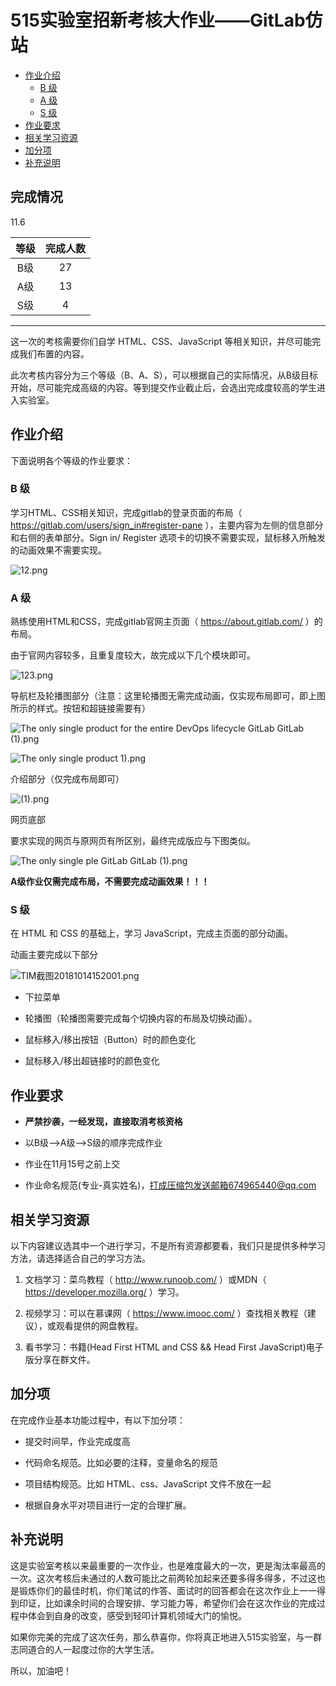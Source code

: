 # 515实验室招新考核大作业——GitLab仿站


<!-- TOC -->

- [作业介绍](#作业介绍)
    - [B 级](#b-级)
    - [A 级](#a-级)
    - [S 级](#s-级)
- [作业要求](#作业要求)
- [相关学习资源](#相关学习资源)
- [加分项](#加分项)
- [补充说明](#补充说明)

<!-- /TOC -->


##	完成情况

11.6

|等级|完成人数|
|:--:|:--:|
|B级|27|
|A级|13|
|S级|4|


-----------------



这一次的考核需要你们自学 HTML、CSS、JavaScript 等相关知识，并尽可能完成我们布置的内容。

此次考核内容分为三个等级（B、A、S），可以根据自己的实际情况，从B级目标开始，尽可能完成高级的内容。等到提交作业截止后，会选出完成度较高的学生进入实验室。

##  作业介绍

下面说明各个等级的作业要求：

### B 级

学习HTML、CSS相关知识，完成gitlab的登录页面的布局（ https://gitlab.com/users/sign_in#register-pane ），主要内容为左侧的信息部分和右侧的表单部分。Sign in/ Register 选项卡的切换不需要实现，鼠标移入所触发的动画效果不需要实现。

![12.png](https://i.loli.net/2018/10/15/5bc494b9e33e9.png)

### A 级

熟练使用HTML和CSS，完成gitlab官网主页面（ https://about.gitlab.com/ ）的布局。

由于官网内容较多，且重复度较大，故完成以下几个模块即可。

![123.png](https://i.loli.net/2018/10/15/5bc495fed3091.png)

导航栏及轮播图部分（注意：这里轮播图无需完成动画，仅实现布局即可，即上图所示的样式。按钮和超链接需要有）

![The only single product for the entire DevOps lifecycle   GitLab   GitLab (1).png](https://i.loli.net/2018/10/15/5bc49624259ee.png)

![The only single product 1).png](https://i.loli.net/2018/10/15/5bc496244bd2b.png)

介绍部分（仅完成布局即可）

![(1).png](https://i.loli.net/2018/10/15/5bc496466c0bc.png)

网页底部


要求实现的网页与原网页有所区别，最终完成版应与下图类似。

![The only single ple   GitLab   GitLab (1).png](https://i.loli.net/2018/10/15/5bc49664105e6.png)

**A级作业仅需完成布局，不需要完成动画效果！！！**

### S 级

在 HTML 和 CSS 的基础上，学习 JavaScript，完成主页面的部分动画。

动画主要完成以下部分

![TIM截图20181014152001.png](https://i.loli.net/2018/10/15/5bc496ba5b3c3.png)

*	下拉菜单

*	轮播图（轮播图需要完成每个切换内容的布局及切换动画）。

*	鼠标移入/移出按钮（Button）时的颜色变化

*	鼠标移入/移出超链接时的颜色变化

##  作业要求

* **严禁抄袭，一经发现，直接取消考核资格**

* 以B级-->A级-->S级的顺序完成作业

* 作业在11月15号之前上交

* 作业命名规范(专业-真实姓名)，打成压缩包发送邮箱674965440@qq.com

##  相关学习资源

以下内容建议选其中一个进行学习，不是所有资源都要看，我们只是提供多种学习方法，请选择适合自己的学习方法。

1.	文档学习：菜鸟教程（ http://www.runoob.com/ ）或MDN（ https://developer.mozilla.org/ ）学习。

2.	视频学习：可以在慕课网（ https://www.imooc.com/ ）查找相关教程（建议），或观看提供的网盘教程。

3.	看书学习：书籍(Head First HTML and CSS && Head First JavaScript)电子版分享在群文件。

##   加分项

在完成作业基本功能过程中，有以下加分项：

*	提交时间早，作业完成度高

*	代码命名规范。比如必要的注释，变量命名的规范

*	项目结构规范。比如 HTML、css、JavaScript 文件不放在一起

*	根据自身水平对项目进行一定的合理扩展。

## 补充说明

这是实验室考核以来最重要的一次作业，也是难度最大的一次，更是淘汰率最高的一次。这次考核后未通过的人数可能比之前两轮加起来还要多得多得多，不过这也是锻炼你们的最佳时机，你们笔试的作答、面试时的回答都会在这次作业上一一得到印证，比如课余时间的合理安排、学习能力等，希望你们会在这次作业的完成过程中体会到自身的改变，感受到轻叩计算机领域大门的愉悦。

如果你完美的完成了这次任务，那么恭喜你，你将真正地进入515实验室，与一群志同道合的人一起度过你的大学生活。

所以，加油吧！
